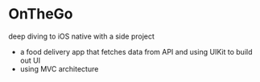 # OnTheGo
deep diving to iOS native with a side project
- a food delivery app that fetches data from API and using UIKit to build out UI
- using MVC architecture
